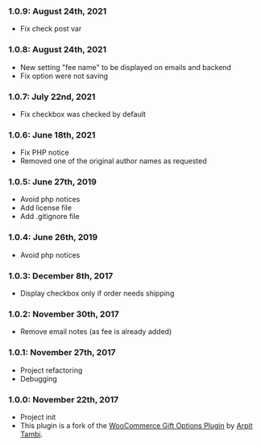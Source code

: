 ### 1.0.9: August 24th, 2021
* Fix check post var

### 1.0.8: August 24th, 2021
* New setting "fee name" to be displayed on emails and backend
* Fix option were not saving

### 1.0.7: July 22nd, 2021
* Fix checkbox was checked by default

### 1.0.6: June 18th, 2021
* Fix PHP notice
* Removed one of the original author names as requested

### 1.0.5: June 27th, 2019
* Avoid php notices
* Add license file
* Add .gitignore file

### 1.0.4: June 26th, 2019
* Avoid php notices

### 1.0.3: December 8th, 2017
* Display checkbox only if order needs shipping

### 1.0.2: November 30th, 2017
* Remove email notes (as fee is already added)

### 1.0.1: November 27th, 2017
* Project refactoring
* Debugging

### 1.0.0: November 22th, 2017
* Project init
* This plugin is a fork of the [WooCommerce Gift Options Plugin](https://de.wordpress.org/plugins/woocommerce-gift-options/) by [Arpit Tambi](https://profiles.wordpress.org/aheadzen/).
